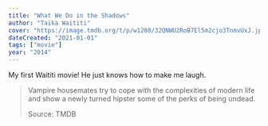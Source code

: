 ```yaml
---
title: "What We Do in the Shadows"
author: "Taika Waititi"
cover: "https://image.tmdb.org/t/p/w1280/32QNWU2RoB7El5m2cjo3TnmvUxJ.jpg"
dateCreated: "2021-01-01"
tags: ["movie"]
year: "2014"
---
```


My first Waititi movie! He just knows how to make me laugh.

> Vampire housemates try to cope with the complexities of modern life and show a newly turned hipster some of the perks of being undead.
>
> Source: TMDB
